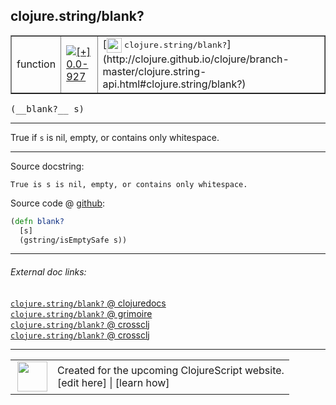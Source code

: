 ## clojure.string/blank?



 <table border="1">
<tr>
<td>function</td>
<td><a href="https://github.com/cljsinfo/cljs-api-docs/tree/0.0-927"><img valign="middle" alt="[+] 0.0-927" title="Added in 0.0-927" src="https://img.shields.io/badge/+-0.0--927-lightgrey.svg"></a> </td>
<td>
[<img height="24px" valign="middle" src="http://i.imgur.com/1GjPKvB.png"> <samp>clojure.string/blank?</samp>](http://clojure.github.io/clojure/branch-master/clojure.string-api.html#clojure.string/blank?)
</td>
</tr>
</table>


 <samp>
(__blank?__ s)<br>
</samp>

---

True if `s` is nil, empty, or contains only whitespace.



---




Source docstring:

```
True is s is nil, empty, or contains only whitespace.
```


Source code @ [github](https://github.com/clojure/clojurescript/blob/r2356/src/cljs/clojure/string.cljs#L159-L162):

```clj
(defn blank?
  [s]
  (gstring/isEmptySafe s))
```

<!--
Repo - tag - source tree - lines:

 <pre>
clojurescript @ r2356
└── src
    └── cljs
        └── clojure
            └── <ins>[string.cljs:159-162](https://github.com/clojure/clojurescript/blob/r2356/src/cljs/clojure/string.cljs#L159-L162)</ins>
</pre>

-->

---



###### External doc links:

[`clojure.string/blank?` @ clojuredocs](http://clojuredocs.org/clojure.string/blank_q)<br>
[`clojure.string/blank?` @ grimoire](http://conj.io/store/v1/org.clojure/clojure/1.7.0-beta3/clj/clojure.string/blank%3F/)<br>
[`clojure.string/blank?` @ crossclj](http://crossclj.info/fun/clojure.string/blank%3F.html)<br>
[`clojure.string/blank?` @ crossclj](http://crossclj.info/fun/clojure.string.cljs/blank%3F.html)<br>

---

 <table>
<tr><td>
<img valign="middle" align="right" width="48px" src="http://i.imgur.com/Hi20huC.png">
</td><td>
Created for the upcoming ClojureScript website.<br>
[edit here] | [learn how]
</td></tr></table>

[edit here]:https://github.com/cljsinfo/cljs-api-docs/blob/master/cljsdoc/clojure.string/blankQMARK.cljsdoc
[learn how]:https://github.com/cljsinfo/cljs-api-docs/wiki/cljsdoc-files

<!--

This information was too distracting to show to readers, but I'll leave it
commented here since it is helpful to:

- pretty-print the data used to generate this document
- and show how to retrieve that data



The API data for this symbol:

```clj
{:description "True if `s` is nil, empty, or contains only whitespace.",
 :ns "clojure.string",
 :name "blank?",
 :signature ["[s]"],
 :history [["+" "0.0-927"]],
 :type "function",
 :full-name-encode "clojure.string/blankQMARK",
 :source {:code "(defn blank?\n  [s]\n  (gstring/isEmptySafe s))",
          :title "Source code",
          :repo "clojurescript",
          :tag "r2356",
          :filename "src/cljs/clojure/string.cljs",
          :lines [159 162]},
 :full-name "clojure.string/blank?",
 :clj-symbol "clojure.string/blank?",
 :docstring "True is s is nil, empty, or contains only whitespace."}

```

Retrieve the API data for this symbol:

```clj
;; from Clojure REPL
(require '[clojure.edn :as edn])
(-> (slurp "https://raw.githubusercontent.com/cljsinfo/cljs-api-docs/catalog/cljs-api.edn")
    (edn/read-string)
    (get-in [:symbols "clojure.string/blank?"]))
```

-->
